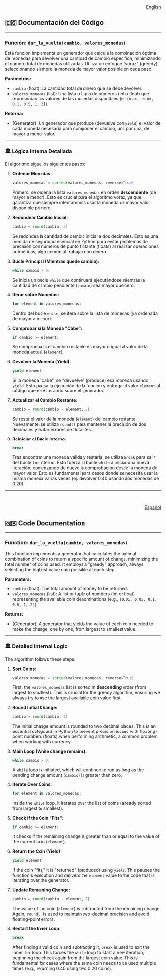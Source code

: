 <div id="español"></div>
<p align="right"><a href="#english">English</a></p>

## 🇪🇸 Documentación del Código

---

### Función: `dar_la_vuelta(cambio, valores_monedas)`

Esta función implementa un generador que calcula la combinación óptima de monedas para devolver una cantidad de cambio específica, minimizando el número total de monedas utilizadas. Utiliza un enfoque "voraz" (greedy), seleccionando siempre la moneda de mayor valor posible en cada paso.

**Parámetros:**
* `cambio` (float): La cantidad total de dinero que se debe devolver.
* `valores_monedas` (list): Una lista o tupla de números (int o float) que representan los valores de las monedas disponibles (ej. `[0.01, 0.05, 0.1, 0.5, 1, 2]`).

**Retorna:**
* (Generator): Un generador que produce (devuelve con `yield`) el valor de cada moneda necesaria para componer el cambio, una por una, de mayor a menor valor.

---

### 🏛️ Lógica Interna Detallada

El algoritmo sigue los siguientes pasos:

1.  **Ordenar Monedas:**
    ```python
    valores_monedas = sorted(valores_monedas, reverse=True)
    ```
    Primero, se ordena la lista `valores_monedas` en orden **descendente** (de mayor a menor). Esto es crucial para el algoritmo voraz, ya que garantiza que siempre intentaremos usar la moneda de mayor valor disponible primero.

2.  **Redondear Cambio Inicial:**
    ```python
    cambio = round(cambio, 2)
    ```
    Se redondea la cantidad de cambio inicial a dos decimales. Esto es una medida de seguridad esencial en Python para evitar problemas de precisión con números de punto flotante (floats) al realizar operaciones aritméticas, algo común al trabajar con dinero.

3.  **Bucle Principal (Mientras quede cambio):**
    ```python
    while cambio > 0:
    ```
    Se inicia un bucle `while` que continuará ejecutándose mientras la cantidad de cambio pendiente (`cambio`) sea mayor que cero.

4.  **Iterar sobre Monedas:**
    ```python
    for element in valores_monedas:
    ```
    Dentro del bucle `while`, se itera sobre la lista de monedas (ya ordenada de mayor a menor).

5.  **Comprobar si la Moneda "Cabe":**
    ```python
    if cambio >= element:
    ```
    Se comprueba si el cambio restante es mayor o igual al valor de la moneda actual (`element`).

6.  **Devolver la Moneda (Yield):**
    ```python
    yield element
    ```
    Si la moneda "cabe", se "devuelve" (produce) esa moneda usando `yield`. Esto pausa la ejecución de la función y entrega el valor `element` al código que esté iterando sobre el generador.

7.  **Actualizar el Cambio Restante:**
    ```python
    cambio = round(cambio - element, 2)
    ```
    Se resta el valor de la moneda (`element`) del cambio restante. Nuevamente, se utiliza `round()` para mantener la precisión de dos decimales y evitar errores de flotantes.

8.  **Reiniciar el Bucle Interno:**
    ```python
    break
    ```
    Tras encontrar una moneda válida y restarla, se utiliza `break` para salir del bucle `for` interno. Esto fuerza al bucle `while` a iniciar una nueva iteración, comenzando de nuevo la comprobación desde la moneda de mayor valor. Esto es fundamental para casos donde se necesita usar la misma moneda varias veces (ej. devolver 0.40 usando dos monedas de 0.20).

---
<br>
<div id="english"></div>
<p align="right"><a href="#español">Español</a></p>

## 🇬🇧 Code Documentation

---

### Function: `dar_la_vuelta(cambio, valores_monedas)`

This function implements a generator that calculates the optimal combination of coins to return a specific amount of change, minimizing the total number of coins used. It employs a "greedy" approach, always selecting the highest value coin possible at each step.

**Parameters:**
* `cambio` (float): The total amount of money to be returned.
* `valores_monedas` (list): A list or tuple of numbers (int or float) representing the available coin denominations (e.g., `[0.01, 0.05, 0.1, 0.5, 1, 2]`).

**Returns:**
* (Generator): A generator that yields the value of each coin needed to make the change, one by one, from largest to smallest value.

---

### 🏛️ Detailed Internal Logic

The algorithm follows these steps:

1.  **Sort Coins:**
    ```python
    valores_monedas = sorted(valores_monedas, reverse=True)
    ```
    First, the `valores_monedas` list is sorted in **descending** order (from largest to smallest). This is crucial for the greedy algorithm, ensuring we always try to use the largest available coin value first.

2.  **Round Initial Change:**
    ```python
    cambio = round(cambio, 2)
    ```
    The initial change amount is rounded to two decimal places. This is an essential safeguard in Python to prevent precision issues with floating-point numbers (floats) when performing arithmetic, a common problem when working with currency.

3.  **Main Loop (While change remains):**
    ```python
    while cambio > 0:
    ```
    A `while` loop is initiated, which will continue to run as long as the pending change amount (`cambio`) is greater than zero.

4.  **Iterate Over Coins:**
    ```python
    for element in valores_monedas:
    ```
    Inside the `while` loop, it iterates over the list of coins (already sorted from largest to smallest).

5.  **Check if the Coin "Fits":**
    ```python
    if cambio >= element:
    ```
    It checks if the remaining change is greater than or equal to the value of the current coin (`element`).

6.  **Return the Coin (Yield):**
    ```python
    yield element
    ```
    If the coin "fits," it is "returned" (produced) using `yield`. This pauses the function's execution and delivers the `element` value to the code that is iterating over the generator.

7.  **Update Remaining Change:**
    ```python
    cambio = round(cambio - element, 2)
    ```
    The value of the coin (`element`) is subtracted from the remaining change. Again, `round()` is used to maintain two-decimal precision and avoid floating-point errors.

8.  **Restart the Inner Loop:**
    ```python
    break
    ```
    After finding a valid coin and subtracting it, `break` is used to exit the inner `for` loop. This forces the `while` loop to start a new iteration, beginning the check again from the largest coin value. This is fundamental for cases where the same coin needs to be used multiple times (e.g., returning 0.40 using two 0.20 coins).
